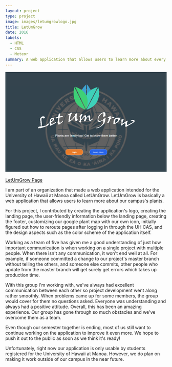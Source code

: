 ```yaml
---
layout: project
type: project
image: images/letumgrowlogo.jpg
title: LetUmGrow
date: 2016
labels:
  - HTML
  - CSS
  - Meteor
summary: A web application that allows users to learn more about every plant on University of Hawaii at Manoa's campus.
---
```

<img src="../images/LetUmGrow.png" style="max-width:100%;">

[LetUmGrow Page](https://letumgrow.github.io/)

I am part of an organization that made a web application intended for the University of Hawaii at Manoa called LetUmGrow.
LetUmGrow is basically a web application that allows users to learn more about our campus's plants. 

For this project, I contributed by creating the application's logo, creating the landing page, the user-friendly information below the landing page, creating the footer, customizing our google plant map with our own icon, initially figured out how to reroute pages after logging in through the UH CAS, and the design aspects such as the color scheme of the application itself.

Working as a team of five has given me a good understanding of just how important communication is when working on a single project with multiple people. When there isn't any communication, it won't end well at all. For example, if someone committed a change to our project's master branch without telling the others, and someone else commits, other people who update from the master branch will get surely get errors which takes up production time.

With this group I'm working with, we've always had excellent communication between each other so project development went along rather smoothly. When problems came up for some members, the group would cover for them no questions asked. Everyone was understanding and always had a positive attitude. Overall, this has been an amazing experience. Our group has gone through so much obstacles and we've overcome them as a team.

Even though our semester together is ending, most of us still want to continue working on the application to improve it even more. 
We hope to push it out to the public as soon as we think it's ready!

Unfortunately, right now our application is only usable by students registered for the University of Hawaii at Manoa. 
However, we do plan on making it work outside of our campus in the near future.






